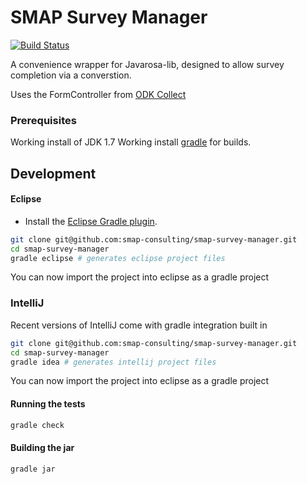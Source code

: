 # SMAP Survey Manager

[![Build Status](https://travis-ci.org/smap-consulting/smap-survey-manager.svg)](https://travis-ci.org/smap-consulting/smap-survey-manager)

A convenience wrapper for Javarosa-lib, designed to allow survey completion via a converstion.

Uses the FormController from [ODK Collect](https://code.google.com/p/opendatakit/source/checkout?repo=collect)


### Prerequisites

Working install of JDK 1.7
Working install [gradle](http://www.gradle.org/) for builds.


## Development

#### Eclipse

- Install the [Eclipse Gradle plugin](https://github.com/spring-projects/eclipse-integration-gradle/).

```bash
git clone git@github.com:smap-consulting/smap-survey-manager.git
cd smap-survey-manager
gradle eclipse # generates eclipse project files
```

You can now import the project into eclipse as a gradle project

### IntelliJ

Recent versions of IntelliJ come with gradle integration built in

```bash
git clone git@github.com:smap-consulting/smap-survey-manager.git
cd smap-survey-manager
gradle idea # generates intellij project files
```

You can now import the project into eclipse as a gradle project

#### Running the tests

```bash
gradle check
```

#### Building the jar

```bash
gradle jar
```
